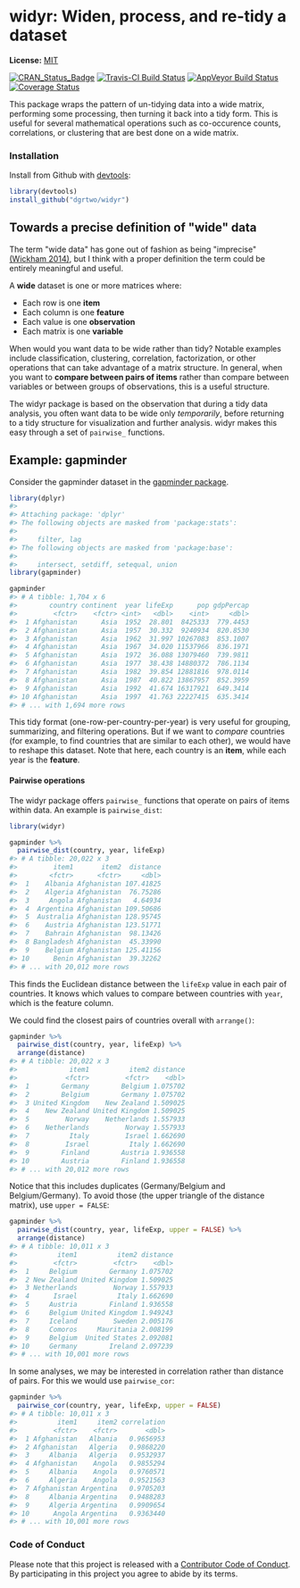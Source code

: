 <!-- README.md is generated from README.Rmd. Please edit that file -->



# widyr: Widen, process, and re-tidy a dataset

**License:** [MIT](https://opensource.org/licenses/MIT)

[![CRAN_Status_Badge](http://www.r-pkg.org/badges/version/widyr)](https://cran.r-project.org/package=widyr)
[![Travis-CI Build Status](https://travis-ci.org/dgrtwo/widyr.svg?branch=master)](https://travis-ci.org/dgrtwo/widyr)
[![AppVeyor Build Status](https://ci.appveyor.com/api/projects/status/github/dgrtwo/widyr?branch=master&svg=true)](https://ci.appveyor.com/project/dgrtwo/widyr)
[![Coverage Status](https://img.shields.io/codecov/c/github/dgrtwo/widyr/master.svg)](https://codecov.io/github/dgrtwo/widyr?branch=master)

This package wraps the pattern of un-tidying data into a wide matrix, performing some processing, then turning it back into a tidy form. This is useful for several mathematical operations such as co-occurence counts, correlations, or clustering that are best done on a wide matrix.

### Installation

Install from Github with [devtools](https://github.com/hadley/devtools):


```r
library(devtools)
install_github("dgrtwo/widyr")
```

## Towards a precise definition of "wide" data

The term "wide data" has gone out of fashion as being "imprecise" [(Wickham 2014)](http://vita.had.co.nz/papers/tidy-data.pdf), but I think with a proper definition the term could be entirely meaningful and useful.

A **wide** dataset is one or more matrices where:

* Each row is one **item**
* Each column is one **feature**
* Each value is one **observation**
* Each matrix is one **variable**

When would you want data to be wide rather than tidy? Notable examples include classification, clustering, correlation, factorization, or other operations that can take advantage of a matrix structure. In general, when you want to **compare between pairs of items** rather than compare between variables or between groups of observations, this is a useful structure.

The widyr package is based on the observation that during a tidy data analysis, you often want data to be wide only *temporarily*, before returning to a tidy structure for visualization and further analysis. widyr makes this easy through a set of `pairwise_` functions.

## Example: gapminder

Consider the gapminder dataset in the [gapminder package](https://CRAN.R-project.org/package=gapminder).


```r
library(dplyr)
#> 
#> Attaching package: 'dplyr'
#> The following objects are masked from 'package:stats':
#> 
#>     filter, lag
#> The following objects are masked from 'package:base':
#> 
#>     intersect, setdiff, setequal, union
library(gapminder)

gapminder
#> # A tibble: 1,704 x 6
#>        country continent  year lifeExp      pop gdpPercap
#>         <fctr>    <fctr> <int>   <dbl>    <int>     <dbl>
#>  1 Afghanistan      Asia  1952  28.801  8425333  779.4453
#>  2 Afghanistan      Asia  1957  30.332  9240934  820.8530
#>  3 Afghanistan      Asia  1962  31.997 10267083  853.1007
#>  4 Afghanistan      Asia  1967  34.020 11537966  836.1971
#>  5 Afghanistan      Asia  1972  36.088 13079460  739.9811
#>  6 Afghanistan      Asia  1977  38.438 14880372  786.1134
#>  7 Afghanistan      Asia  1982  39.854 12881816  978.0114
#>  8 Afghanistan      Asia  1987  40.822 13867957  852.3959
#>  9 Afghanistan      Asia  1992  41.674 16317921  649.3414
#> 10 Afghanistan      Asia  1997  41.763 22227415  635.3414
#> # ... with 1,694 more rows
```

This tidy format (one-row-per-country-per-year) is very useful for grouping, summarizing, and filtering operations. But if we want to *compare* countries (for example, to find countries that are similar to each other), we would have to reshape this dataset. Note that here, each country is an **item**, while each year is the **feature**.

#### Pairwise operations

The widyr package offers `pairwise_` functions that operate on pairs of items within data. An example is `pairwise_dist`:


```r
library(widyr)

gapminder %>%
  pairwise_dist(country, year, lifeExp)
#> # A tibble: 20,022 x 3
#>         item1       item2  distance
#>        <fctr>      <fctr>     <dbl>
#>  1    Albania Afghanistan 107.41825
#>  2    Algeria Afghanistan  76.75286
#>  3     Angola Afghanistan   4.64934
#>  4  Argentina Afghanistan 109.50686
#>  5  Australia Afghanistan 128.95745
#>  6    Austria Afghanistan 123.51771
#>  7    Bahrain Afghanistan  98.13426
#>  8 Bangladesh Afghanistan  45.33990
#>  9    Belgium Afghanistan 125.41156
#> 10      Benin Afghanistan  39.32262
#> # ... with 20,012 more rows
```

This finds the Euclidean distance between the `lifeExp` value in each pair of countries. It knows which values to compare between countries with `year`, which is the feature column.

We could find the closest pairs of countries overall with `arrange()`:


```r
gapminder %>%
  pairwise_dist(country, year, lifeExp) %>%
  arrange(distance)
#> # A tibble: 20,022 x 3
#>             item1          item2 distance
#>            <fctr>         <fctr>    <dbl>
#>  1        Germany        Belgium 1.075702
#>  2        Belgium        Germany 1.075702
#>  3 United Kingdom    New Zealand 1.509025
#>  4    New Zealand United Kingdom 1.509025
#>  5         Norway    Netherlands 1.557933
#>  6    Netherlands         Norway 1.557933
#>  7          Italy         Israel 1.662690
#>  8         Israel          Italy 1.662690
#>  9        Finland        Austria 1.936558
#> 10        Austria        Finland 1.936558
#> # ... with 20,012 more rows
```

Notice that this includes duplicates (Germany/Belgium and Belgium/Germany). To avoid those (the upper triangle of the distance matrix), use `upper = FALSE`:


```r
gapminder %>%
  pairwise_dist(country, year, lifeExp, upper = FALSE) %>%
  arrange(distance)
#> # A tibble: 10,011 x 3
#>          item1          item2 distance
#>         <fctr>         <fctr>    <dbl>
#>  1     Belgium        Germany 1.075702
#>  2 New Zealand United Kingdom 1.509025
#>  3 Netherlands         Norway 1.557933
#>  4      Israel          Italy 1.662690
#>  5     Austria        Finland 1.936558
#>  6     Belgium United Kingdom 1.949243
#>  7     Iceland         Sweden 2.005176
#>  8     Comoros     Mauritania 2.008199
#>  9     Belgium  United States 2.092081
#> 10     Germany        Ireland 2.097239
#> # ... with 10,001 more rows
```

In some analyses, we may be interested in correlation rather than distance of pairs. For this we would use `pairwise_cor`:


```r
gapminder %>%
  pairwise_cor(country, year, lifeExp, upper = FALSE)
#> # A tibble: 10,011 x 3
#>          item1     item2 correlation
#>         <fctr>    <fctr>       <dbl>
#>  1 Afghanistan   Albania   0.9656953
#>  2 Afghanistan   Algeria   0.9868220
#>  3     Albania   Algeria   0.9532937
#>  4 Afghanistan    Angola   0.9855294
#>  5     Albania    Angola   0.9760571
#>  6     Algeria    Angola   0.9521563
#>  7 Afghanistan Argentina   0.9705203
#>  8     Albania Argentina   0.9488283
#>  9     Algeria Argentina   0.9909654
#> 10      Angola Argentina   0.9363440
#> # ... with 10,001 more rows
```

### Code of Conduct

Please note that this project is released with a [Contributor Code of Conduct](CONDUCT.md). By participating in this project you agree to abide by its terms.
